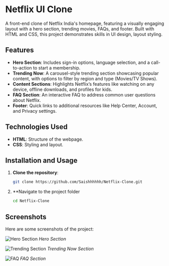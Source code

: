 # Netflix UI Clone

A front-end clone of Netflix India's homepage, featuring a visually engaging layout with a hero section, trending movies, FAQs, and footer. Built with HTML and CSS, this project demonstrates skills in UI design, layout styling.

## Features

- **Hero Section**: Includes sign-in options, language selection, and a call-to-action to start a membership.
- **Trending Now**: A carousel-style trending section showcasing popular content, with options to filter by region and type (Movies/TV Shows).
- **Content Sections**: Highlights Netflix’s features like watching on any device, offline downloads, and profiles for kids.
- **FAQ Section**: An interactive FAQ to address common user questions about Netflix.
- **Footer**: Quick links to additional resources like Help Center, Account, and Privacy settings.

## Technologies Used

- **HTML**: Structure of the webpage.
- **CSS**: Styling and layout.

## Installation and Usage

1. **Clone the repository**:
   ```bash
   git clone https://github.com/Saishhhhhh/Netflix-Clone.git

2. **Navigate to the project folder   
   ```bash
   cd Netflix-Clone

## Screenshots

Here are some screenshots of the project:

  ![Hero Section](Assets/Screenshot1.png)
*Hero Section*

![Trending Section](Assets/Screenshot2.png)
*Trending Now Section*

![FAQ](Assets/Screenshot3.png)
*FAQ Section*

